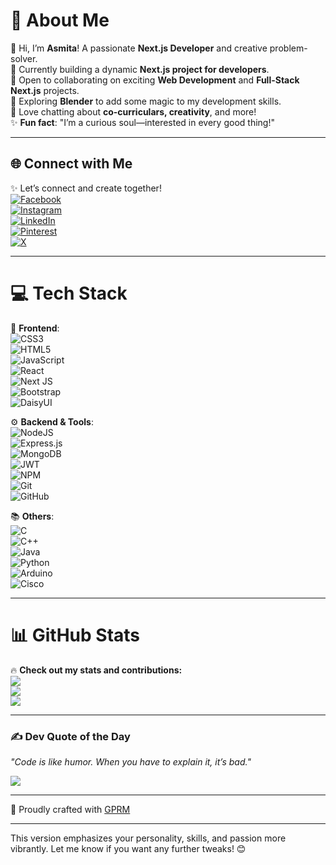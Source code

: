 

# 💫 About Me  
🌟 Hi, I’m **Asmita**! A passionate **Next.js Developer** and creative problem-solver.  
🎯 Currently building a dynamic **Next.js project for developers**.  
🤝 Open to collaborating on exciting **Web Development** and **Full-Stack Next.js** projects.  
🚀 Exploring **Blender** to add some magic to my development skills.  
💬 Love chatting about **co-curriculars, creativity**, and more!  
✨ **Fun fact**: "I’m a curious soul—interested in every good thing!"  

---

## 🌐 Connect with Me  
✨ Let’s connect and create together!  
[![Facebook](https://img.shields.io/badge/Facebook-%231877F2.svg?logo=Facebook&logoColor=white)](https://facebook.com/officialasmita)  
[![Instagram](https://img.shields.io/badge/Instagram-%23E4405F.svg?logo=Instagram&logoColor=white)](https://instagram.com/asmitaofficial)  
[![LinkedIn](https://img.shields.io/badge/LinkedIn-%230077B5.svg?logo=linkedin&logoColor=white)](https://linkedin.com/in/asmitaofficial05)  
[![Pinterest](https://img.shields.io/badge/Pinterest-%23E60023.svg?logo=Pinterest&logoColor=white)](https://pinterest.com/asmitaofficial)  
[![X](https://img.shields.io/badge/X-black.svg?logo=X&logoColor=white)](https://x.com/_asmitaofficial)  

---

# 💻 Tech Stack  
🎨 **Frontend**:  
![CSS3](https://img.shields.io/badge/css3-%231572B6.svg?style=for-the-badge&logo=css3&logoColor=white)  
![HTML5](https://img.shields.io/badge/html5-%23E34F26.svg?style=for-the-badge&logo=html5&logoColor=white)  
![JavaScript](https://img.shields.io/badge/javascript-%23323330.svg?style=for-the-badge&logo=javascript&logoColor=%23F7DF1E)  
![React](https://img.shields.io/badge/react-%2320232a.svg?style=for-the-badge&logo=react&logoColor=%2361DAFB)  
![Next JS](https://img.shields.io/badge/Next-black?style=for-the-badge&logo=next.js&logoColor=white)  
![Bootstrap](https://img.shields.io/badge/bootstrap-%238511FA.svg?style=for-the-badge&logo=bootstrap&logoColor=white)  
![DaisyUI](https://img.shields.io/badge/daisyui-5A0EF8?style=for-the-badge&logo=daisyui&logoColor=white)  

⚙️ **Backend & Tools**:  
![NodeJS](https://img.shields.io/badge/node.js-6DA55F?style=for-the-badge&logo=node.js&logoColor=white)  
![Express.js](https://img.shields.io/badge/express.js-%23404d59.svg?style=for-the-badge&logo=express&logoColor=%2361DAFB)  
![MongoDB](https://img.shields.io/badge/MongoDB-%234ea94b.svg?style=for-the-badge&logo=mongodb&logoColor=white)  
![JWT](https://img.shields.io/badge/JWT-black?style=for-the-badge&logo=JSON%20web%20tokens)  
![NPM](https://img.shields.io/badge/NPM-%23CB3837.svg?style=for-the-badge&logo=npm&logoColor=white)  
![Git](https://img.shields.io/badge/git-%23F05033.svg?style=for-the-badge&logo=git&logoColor=white)  
![GitHub](https://img.shields.io/badge/github-%23121011.svg?style=for-the-badge&logo=github&logoColor=white)  

📚 **Others**:  
![C](https://img.shields.io/badge/c-%2300599C.svg?style=for-the-badge&logo=c&logoColor=white)  
![C++](https://img.shields.io/badge/c++-%2300599C.svg?style=for-the-badge&logo=c%2B%2B&logoColor=white)  
![Java](https://img.shields.io/badge/java-%23ED8B00.svg?style=for-the-badge&logo=openjdk&logoColor=white)  
![Python](https://img.shields.io/badge/python-3670A0?style=for-the-badge&logo=python&logoColor=ffdd54)  
![Arduino](https://img.shields.io/badge/-Arduino-00979D?style=for-the-badge&logo=Arduino&logoColor=white)  
![Cisco](https://img.shields.io/badge/cisco-%23049fd9.svg?style=for-the-badge&logo=cisco&logoColor=black)  

---

# 📊 GitHub Stats  
🔥 **Check out my stats and contributions:**  
![](https://github-readme-stats.vercel.app/api?username=daWanderbee&theme=radical&hide_border=false&include_all_commits=true&count_private=false)  
![](https://github-readme-streak-stats.herokuapp.com/?user=daWanderbee&theme=radical&hide_border=false)  
![](https://github-readme-stats.vercel.app/api/top-langs/?username=daWanderbee&theme=radical&hide_border=false&include_all_commits=true&count_private=false&layout=compact)  

---

### ✍️ **Dev Quote of the Day**  
_"Code is like humor. When you have to explain it, it’s bad."_  

![](https://quotes-github-readme.vercel.app/api?type=horizontal&theme=radical)  

---

💖 Proudly crafted with [GPRM](https://gprm.itsvg.in)  

---

This version emphasizes your personality, skills, and passion more vibrantly. Let me know if you want any further tweaks! 😊
